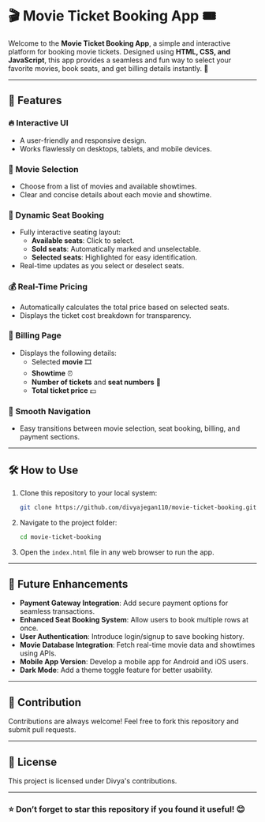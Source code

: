 # 🎬 Movie Ticket Booking App 🎟️

Welcome to the **Movie Ticket Booking App**, a simple and interactive platform for booking movie tickets. Designed using **HTML, CSS, and JavaScript**, this app provides a seamless and fun way to select your favorite movies, book seats, and get billing details instantly. 🚀

---

## 📌 Features

### 🔥 Interactive UI
- A user-friendly and responsive design.
- Works flawlessly on desktops, tablets, and mobile devices.

### 🎥 Movie Selection
- Choose from a list of movies and available showtimes.
- Clear and concise details about each movie and showtime.

### 💺 Dynamic Seat Booking
- Fully interactive seating layout:
  - **Available seats**: Click to select.  
  - **Sold seats**: Automatically marked and unselectable.  
  - **Selected seats**: Highlighted for easy identification.
- Real-time updates as you select or deselect seats.

### 💰 Real-Time Pricing
- Automatically calculates the total price based on selected seats.
- Displays the ticket cost breakdown for transparency.

### 📃 Billing Page
- Displays the following details:
  - Selected **movie** 🎞️  
  - **Showtime** ⏰  
  - **Number of tickets** and **seat numbers** 💺  
  - **Total ticket price** 💵  

### 🚀 Smooth Navigation
- Easy transitions between movie selection, seat booking, billing, and payment sections.

---

## 🛠️ How to Use

1. Clone this repository to your local system:
   ```bash
   git clone https://github.com/divyajegan110/movie-ticket-booking.git
   ```
2. Navigate to the project folder:
   ```bash
   cd movie-ticket-booking
   ```
3. Open the `index.html` file in any web browser to run the app.

---

## 🌟 Future Enhancements

- **Payment Gateway Integration**: Add secure payment options for seamless transactions.  
- **Enhanced Seat Booking System**: Allow users to book multiple rows at once.  
- **User Authentication**: Introduce login/signup to save booking history.  
- **Movie Database Integration**: Fetch real-time movie data and showtimes using APIs.  
- **Mobile App Version**: Develop a mobile app for Android and iOS users.  
- **Dark Mode**: Add a theme toggle feature for better usability.

---

## 🤝 Contribution

Contributions are always welcome! Feel free to fork this repository and submit pull requests.  

---

## 📜 License

This project is licensed under Divya's contributions.

---

### ⭐ Don’t forget to star this repository if you found it useful! 😊

